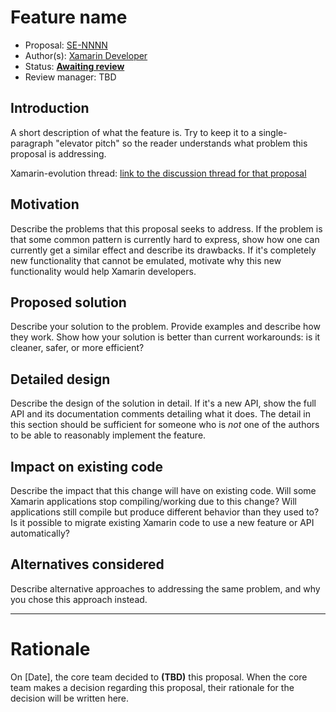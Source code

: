 # Feature name

* Proposal: [SE-NNNN](https://github.com/xamarin/xamarin-evolution/blob/master/proposals/NNNN-name.md)
* Author(s): [Xamarin Developer](https://github.com/xamarin)
* Status: **[Awaiting review](#rationale)**
* Review manager: TBD

## Introduction

A short description of what the feature is. Try to keep it to a
single-paragraph "elevator pitch" so the reader understands what
problem this proposal is addressing.  

Xamarin-evolution thread: [link to the discussion thread for that proposal](http://open.xamarin.com/community)

## Motivation

Describe the problems that this proposal seeks to address. If the
problem is that some common pattern is currently hard to express, show
how one can currently get a similar effect and describe its
drawbacks. If it's completely new functionality that cannot be
emulated, motivate why this new functionality would help Xamarin
developers.

## Proposed solution

Describe your solution to the problem. Provide examples and describe
how they work. Show how your solution is better than current
workarounds: is it cleaner, safer, or more efficient?

## Detailed design

Describe the design of the solution in detail. If it's a new API, show the full API and its documentation comments detailing what it does. The detail in this section should be
sufficient for someone who is *not* one of the authors to be able to
reasonably implement the feature.

## Impact on existing code

Describe the impact that this change will have on existing code. Will some
Xamarin applications stop compiling/working due to this change? Will applications still
compile but produce different behavior than they used to? Is it
possible to migrate existing Xamarin code to use a new feature or API
automatically?

## Alternatives considered

Describe alternative approaches to addressing the same problem, and
why you chose this approach instead.

-------------------------------------------------------------------------------

# Rationale

On [Date], the core team decided to **(TBD)** this proposal.
When the core team makes a decision regarding this proposal,
their rationale for the decision will be written here.